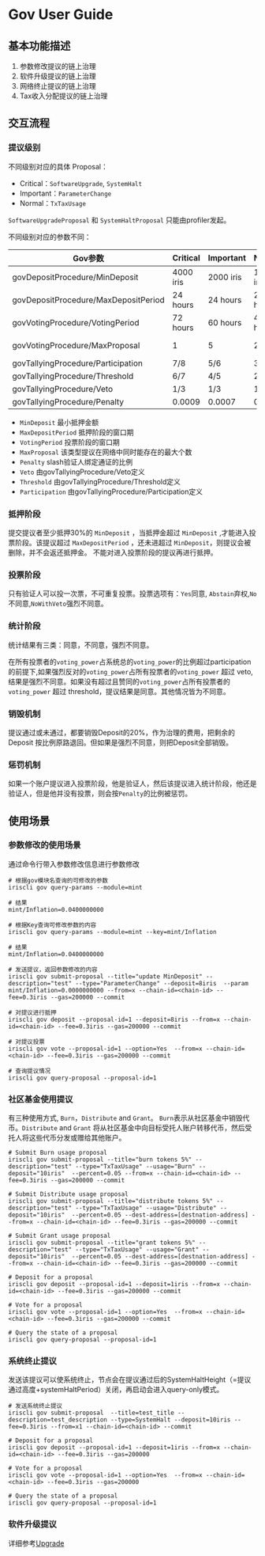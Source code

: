 # Gov User Guide

## 基本功能描述

1. 参数修改提议的链上治理
2. 软件升级提议的链上治理
3. 网络终止提议的链上治理
4. Tax收入分配提议的链上治理

## 交互流程

### 提议级别

不同级别对应的具体 Proposal：
- Critical：`SoftwareUpgrade`, `SystemHalt`
- Important：`ParameterChange`
- Normal：`TxTaxUsage`

`SoftwareUpgradeProposal` 和 `SystemHaltProposal` 只能由profiler发起。

不同级别对应的参数不同：

| Gov参数 | Critical | Important | Normal |Range|
| ------ | ------ | ------ | ------|------| 
| govDepositProcedure/MinDeposit | 4000 iris | 2000 iris | 1000 iris |[10iris,10000iris]|
| govDepositProcedure/MaxDepositPeriod | 24 hours | 24 hours | 24 hours |[20s,3d]|
| govVotingProcedure/VotingPeriod | 72 hours | 60 hours | 48 hours |[20s,3d]|
| govVotingProcedure/MaxProposal | 1 | 5 | 2 |Critial==1, other(1,)|
| govTallyingProcedure/Participation | 7/8 | 5/6 | 3/4 |(0,1)|
| govTallyingProcedure/Threshold | 6/7 | 4/5 | 2/3 |(0,1)|
| govTallyingProcedure/Veto | 1/3 | 1/3 | 1/3 |(0,1)|
| govTallyingProcedure/Penalty | 0.0009 | 0.0007 | 0.0005 |(0,1)|


* `MinDeposit`  最小抵押金额
* `MaxDepositPeriod` 抵押阶段的窗口期
* `VotingPeriod` 投票阶段的窗口期
* `MaxProposal` 该类型提议在网络中同时能存在的最大个数
* `Penalty`  slash验证人绑定通证的比例
* `Veto`  由govTallyingProcedure/Veto定义
* `Threshold` 由govTallyingProcedure/Threshold定义
* `Participation` 由govTallyingProcedure/Participation定义

### 抵押阶段
提交提议者至少抵押30%的 `MinDeposit` ，当抵押金超过 `MinDeposit` ,才能进入投票阶段。该提议超过 `MaxDepositPeriod` ，还未进超过 `MinDeposit`，则提议会被删除，并不会返还抵押金。 
不能对进入投票阶段的提议再进行抵押。

### 投票阶段
只有验证人可以投一次票，不可重复投票。投票选项有：`Yes`同意, `Abstain`弃权,`No`不同意,`NoWithVeto`强烈不同意。

### 统计阶段

统计结果有三类：同意，不同意，强烈不同意。

在所有投票者的`voting_power`占系统总的`voting_power`的比例超过participation的前提下,如果强烈反对的`voting_power`占所有投票者的`voting_power` 超过 veto, 结果是强烈不同意。如果没有超过且赞同的`voting_power`占所有投票者的`voting_power` 超过 threshold，提议结果是同意。其他情况皆为不同意。

### 销毁机制

提议通过或未通过，都要销毁Deposit的20%，作为治理的费用，把剩余的 Deposit 按比例原路退回。但如果是强烈不同意，则把Deposit全部销毁。

### 惩罚机制

如果一个账户提议进入投票阶段，他是验证人，然后该提议进入统计阶段，他还是验证人，但是他并没有投票，则会按`Penalty`的比例被惩罚。

## 使用场景

### 参数修改的使用场景

通过命令行带入参数修改信息进行参数修改

```
# 根据gov模块名查询的可修改的参数
iriscli gov query-params --module=mint

# 结果
mint/Inflation=0.0400000000

# 根据Key查询可修改参数的内容
iriscli gov query-params --module=mint --key=mint/Inflation                           

# 结果
mint/Inflation=0.0400000000

# 发送提议，返回参数修改的内容
iriscli gov submit-proposal --title="update MinDeposit" --description="test" --type="ParameterChange" --deposit=8iris  --param mint/Inflation=0.0000000000 --from=x --chain-id=<chain-id> --fee=0.3iris --gas=200000 --commit

# 对提议进行抵押
iriscli gov deposit --proposal-id=1 --deposit=8iris --from=x --chain-id=<chain-id> --fee=0.3iris --gas=200000 --commit

# 对提议投票
iriscli gov vote --proposal-id=1 --option=Yes  --from=x --chain-id=<chain-id> --fee=0.3iris --gas=200000 --commit

# 查询提议情况
iriscli gov query-proposal --proposal-id=1 

```
### 社区基金使用提议
有三种使用方式, `Burn`，`Distribute` and `Grant`。 `Burn`表示从社区基金中销毁代币。`Distribute` and `Grant` 将从社区基金中向目标受托人账户转移代币，然后受托人将这些代币分发或赠给其他账户。
```shell
# Submit Burn usage proposal
iriscli gov submit-proposal --title="burn tokens 5%" --description="test" --type="TxTaxUsage" --usage="Burn" --deposit="10iris"  --percent=0.05 --from=x --chain-id=<chain-id> --fee=0.3iris --gas=200000 --commit

# Submit Distribute usage proposal
iriscli gov submit-proposal --title="distribute tokens 5%" --description="test" --type="TxTaxUsage" --usage="Distribute" --deposit="10iris"  --percent=0.05 --dest-address=[destnation-address] --from=x --chain-id=<chain-id> --fee=0.3iris --gas=200000 --commit

# Submit Grant usage proposal
iriscli gov submit-proposal --title="grant tokens 5%" --description="test" --type="TxTaxUsage" --usage="Grant" --deposit="10iris"  --percent=0.05 --dest-address=[destnation-address] --from=x --chain-id=<chain-id> --fee=0.3iris --gas=200000 --commit

# Deposit for a proposal
iriscli gov deposit --proposal-id=1 --deposit=1iris --from=x --chain-id=<chain-id> --fee=0.3iris --gas=200000 --commit

# Vote for a proposal
iriscli gov vote --proposal-id=1 --option=Yes  --from=x --chain-id=<chain-id> --fee=0.3iris --gas=200000 --commit 

# Query the state of a proposal
iriscli gov query-proposal --proposal-id=1
```

### 系统终止提议

发送该提议可以使系统终止，节点会在提议通过后的SystemHaltHeight（=提议通过高度+systemHaltPeriod）关闭，再启动会进入query-only模式。

```
# 发送系统终止提议
iriscli gov submit-proposal  --title=test_title --description=test_description --type=SystemHalt --deposit=10iris --fee=0.3iris --from=x1 --chain-id=<chain-id> --commit

# Deposit for a proposal
iriscli gov deposit --proposal-id=1 --deposit=1iris --from=x --chain-id=<chain-id> --fee=0.3iris --gas=200000

# Vote for a proposal
iriscli gov vote --proposal-id=1 --option=Yes  --from=x --chain-id=<chain-id> --fee=0.3iris --gas=200000

# Query the state of a proposal
iriscli gov query-proposal --proposal-id=1 
```
### 软件升级提议

详细参考[Upgrade](upgrade.md)


